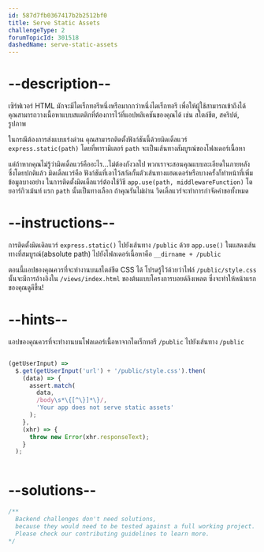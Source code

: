```yaml
---
id: 587d7fb0367417b2b2512bf0
title: Serve Static Assets
challengeType: 2
forumTopicId: 301518
dashedName: serve-static-assets
---
```


# --description--

เซิร์ฟเวอร์ HTML มักจะมีไดเร็กทอรีหนึ่งหรือมากกว่าหนึ่งไดเร็กทอรี เพื่อให้ผู้ใช้สามารถเข้าถึงได้ คุณสามารถวางเนื้อหาแบบสแตติกที่ต้องการไว้ที่แอปพลิเคชันของคุณได้ เช่น สไตล์ชีต, สคริปต์, รูปภาพ

ในกรณีต้องการส่งแบบเร่งด่วน คุณสามารถติดตั้งฟังก์ชันนี้ด้วยมิดเดิ้ลแวร์ `express.static(path)`  โดยที่พารามิเตอร์ `path` จะเป็นเส้นทางสัมบูรณ์ของโฟลเดอร์เนื้อหา

แต่ถ้าหากคุณไม่รู้ว่ามิดเดิ้ลแวร์คืออะไร...ไม่ต้องกังวลไป พวกเราจะสอนคุณแบบละเอียดในภายหลัง ซึ่งโดยปกติแล้ว มิดเดิ้ลแวร์คือ ฟังก์ชันที่เอาไว้สกัดกั้นตัวเส้นทางแฮดเดอร์หรือบางครั้งก็ทำหน้าที่เพิ่มข้อมูลบางอย่าง ในการติดตั้งมิดเดิ้ลแวร์ต้องใช้วิธี `app.use(path, middlewareFunction)` โดยอาร์กิวเม้นท์ แรก `path` นั้นเป็นทางเลือก ถ้าคุณรันไม่ผ่าน วิดเดิ้ลแวร์จะทำการกำจัดคำขอทั้งหมด

# --instructions--

การติดตั้งมิดเดิลแวร์ `express.static()` ไปยังเส้นทาง `/public` ด้วย  `app.use()` ในแสดงเส้นทางที่สมบูรณ์(absolute path) ไปยังโฟลเดอร์เนื้อหาคือ `__dirname + /public`

ตอนนี้แอปของคุณควรที่จะทำงานบนสไตล์ชีต CSS ได้ โปรดรู้ไว้ด้วยว่าไฟล์ `/public/style.css` นั้นจะมีการอ้างอิงใน `/views/index.html` ของต้นแบบโครงการบอยด์ลิงเพลต ซึ่งจะทำให้หน้าแรกของคุณดูดีขึ้น!

# --hints--

แอปของคุณควรที่จะทำงานบนโฟลเดอร์เนื้อหาจากไดเร็กทอรี `/public` ไปยังเส้นทาง `/public`

```js

(getUserInput) =>
  $.get(getUserInput('url') + '/public/style.css').then(
    (data) => {
      assert.match(
        data,
        /body\s*\{[^\}]*\}/,
        'Your app does not serve static assets'
      );
    },
    (xhr) => {
      throw new Error(xhr.responseText);
    }
  );
  
```

# --solutions--

```js
/**
  Backend challenges don't need solutions, 
  because they would need to be tested against a full working project. 
  Please check our contributing guidelines to learn more.
*/
```
